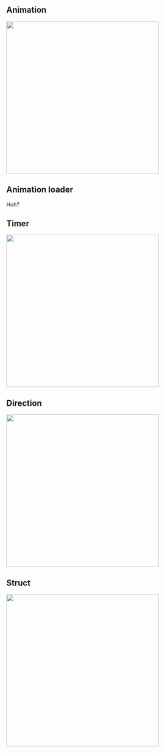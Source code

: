 ## Animation

<img src="https://img.plantuml.biz/plantuml/svg/XLRBRjim4BphAuZa43kD5RJ780ZI1mhqqalTNeA0eAMrGaIY17A5natyxrsIibwK50EsBEreTsQN7EdUeD1O5tcKvC8Ozbd9Gg0i5RkztKibyhixzXen-hpk9UJfaMrOBWq-VDUYW4UsjmSp0gGomGU3-efjHVR8K6GUCO9zBMk5lwkjB40pjByZW5H8tnHUHjU_IGs99Va3GOjT3bInkRA8n59tI2wRInsrwuj2P39X1U1JcLvS-sJ-xCW-E3wSvw0uNwt7GTSGzjRh8ESP85Kf26vlVMFK4_kRomJOCnpM_TAk_uFArnUlD1sKYKsVbo9TsVihWK_h1j70g0nf2VbwIXJbIQqrAEHkN25thAiSJYErU3_M46XbsBYRobmU6leLY-FOfxBJN_MKzk2xiioPDBpAnK6gBCptirJ0R7Gk96ep8SV5D1Z0cSBTZDmi-EvWQRhsqf4h4ZzzeyjSLwb0S2CjJ53yLwtt8h7rgKTwXbognT_L2MdyyOhzePLPwayi1OFhw1X5bKYUHGPstTG9DXknEV73fLsgot-WsctQN_yT6PARmKJSQaXhBTgjqugUN4f9MPr6SUpwqn2YiRz7npRODdU6YVEYcHXrSoBIxk_jeUgv04SwdKcaeGA1YsAjae7KtYZQ6er0iIDHWkHx_mojAUp3Peh7CEZsdtMQ39yMgOO6nvsnjGurmfysiA--ZEcJ64nzKRFb46e-Nz9yFgzv2EaU1dFzy1Qju0NR3Wp6vnupqwFx8WniUs6lrSS6ZwevTJRtn3nRbxDcbRxBtdccR5rwX1WccyO4rZWLhzKOCGljE-bagj0FNSyxboqtTyCMtZGtHTvNpZx6yUKPssmkwUzPPy-HtOcpmNx-YPU2nRXzxaVXPYMU8QvR677yDXGItPClqTlJVm00" width="400"/>

## Animation loader
Huh?

## Timer

<img src="https://img.plantuml.biz/plantuml/svg/hPFBJiCm44Nt_egHs0IXz0DG5HNecXMiesayBHP-HF5OB4h-7ITfcoOEZmLUU94vllEuaurdR3WOBIgDtiE3LGPPEGlhzLvPr4K1Hz4A8Mgitl50mCfG4xz1FBZpt635C3n-H4ylL-7k7FUAj6pX1fJb_d4Ioc7dd0Rbong39ta1Hj8Glxc8tlKg1-AoKyfkbuYfs3Bpx2n13_mG3tPEZEYvymlSa2U-5ak8K4jaohe6Z1_0jh-7uJsvOFcrJkOtAoh9Co_w3rcsxiD-vrC--EGOTJbnwpyh-jNSDFs2mJAgP-SMuugEk-loOZhF-rCLObpHrUgpc8rZCNgI41koCludNm00" width="400"/>

## Direction
<img src="https://img.plantuml.biz/plantuml/svg/XPFFReCm3CRlUGfBlMogU0E4MgciwgMjsBGTenHS6Yq455of4-FTbwmjqF5dkGJv-yNvx9X5ISBGELCiLg8iOQbb9aZc6dp_ABLGGG0LgnahHFmfKeH46en_WOg1NQZF6QpkmRUl0c-2MtDusKKVosZLYKJXUnYzXft8VhDTy_rkknwAyIvlVRXD74eo8YQuUjuG6d5GEAfHReQqnlKzGSTvTPIeaXeya9h0O862HiIZ4HboXJgbKuEqR8PqoYqy_tEVDGMSI_l9-TFp4E-IfqZyUliqqpLn8-l_QtOU-ZNFfcgUZTVyY4YTu6Mo7uxYNEE5cWxKRjHO_s4yBsz7a_MBUDHPUove9s0WQz3l1sjo-j-UDwQxqmEw6y85wiJ-Jpy0" width="400"/>

## Struct

<img src="https://img.plantuml.biz/plantuml/svg/XL7B3e903BplLpISV4GIxyHeOlm1lPjcARWH5hAK0nB-tR8WnaIqbqrtfjDfkwyO7TTvfdI6LGK7Qt9aKrY8eiHOp7OxQ5MdL8dwZYb1nQxMB7yWCIOdXpdr1QvuaFKLC4QR6ChY3jPmhbs2ca3qK_g26yiGryutd-0tBoU-5PuuTDD5sIoM7k_KH1qDNJ3zPqUOO4LenebVomn6Dlw278qZtPk_D2L1_CgkBEcCaAEIa7yEsq_oCQgSGhsF56m3M6qsyeRXAXXMCm-BcDgBUpdt4m00" width="400"/>

<!-- hLPTJzim57tFhx3A0p2eq5udX63ZGxm0AjtsW93b9cwmvjYHxMYKhl-TwyIDazXfNrQfZNhlyVqulZxEfJP4cQhWISg9rkXAi88O9WKwFryoGVZ51Led23xh9QCysw0fuaoRbrj52lgAblQX1u2CfUP56tMAvYH_HORa3M80-o4hONwMSrPGXOpz7G2OCF3DwFl0ViqKJMsHzuOgik0KCZhBJgIHoYCnSoPVsjbXJK91pPlC3i-SRGqK6PPkq0dYacH7q1WgYNaxTWW7owc1WCwsRcBODQOgENs1LavjFwy8S5Yp3tfq74SwOYsi8JS4Mbwil-PcB4vDlKLP-XreY5n8oH7JkEHanKGUXdgGWYBh7NEHIaSwgNsAQcf64linqvob52zMjioQMdXY0Nt75zQHgp8ZXXvP6WeT97-kr9AaDZ_Gew20JPAK9Fr3SeeWGPKQDz7kJqsu7NSbFwXevxqxI3ueb9tJYD_MabMAj3EuyUMxFB0X-xBO_ctl8mdgiphYWsOZddR-vwkoSqgmWRyZWHGjAV5PFCepR3j9PRaTYasNuJQ7Qv2AgXYKuJi_GRUFizzNi-kEPNRpwsRsVDEnFDq_tE6dnuUxc0rtyL27VP0544c0yaRJjYenwjkAmC0NoaouPzCOPtrdVOenfo8tRpjf3SKAroA5iIDwWD_AG9DzDoOeOhE_Orj1sF71heuFnZlkGxoiZx5XKHWB-cxQ_dk3LbyOhhv16z-9flEEEqnl5qUsgzL3AslPtl9gTOL8SUhxmUAOG4HZ_aeC4HwwxJogkd54H3sROMZ8wztAwz6YWZpxDJh8SYt_Yh5zQiwEaOPmtDkj_rdHtiqDqqSsE8FetGdjl4DD_KtNCK--Jj2NwGMQ54Ii9iq5r77BAVXws_3D5Ty7zMKrYByD3sezjgvLnbr-guv9Au5GMciD1HAyuU9MJCx_HOEtgoD-MrpYptEDwCzErEk8IoxXMeINsqy0 -->

